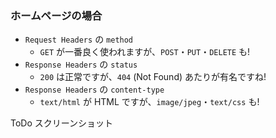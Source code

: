 ### ホームページの場合

* `Request Headers` の `method`
  - `GET` が一番良く使われますが、`POST`・`PUT`・`DELETE` も!
* `Response Headers` の `status`
  - `200` は正常ですが、`404` (Not Found) あたりが有名ですね!
* `Response Headers` の `content-type`
  - `text/html` が HTML ですが、`image/jpeg`・`text/css` も!

ToDo スクリーンショット
